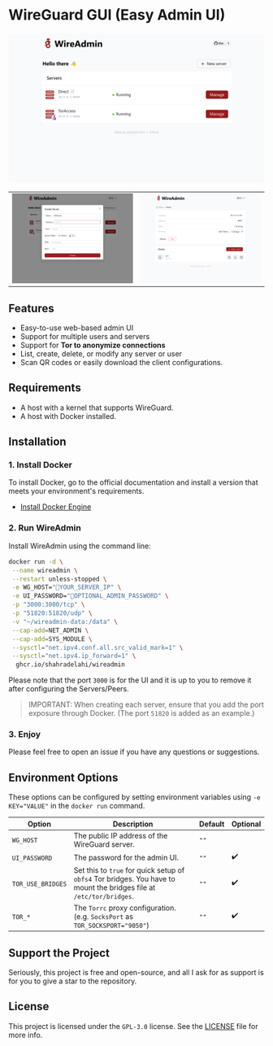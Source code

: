 # WireGuard GUI (Easy Admin UI)

![Screenshot](assets/screenshot-1.png)

|                                                                                            |                                                                                            |
|:------------------------------------------------------------------------------------------:|:------------------------------------------------------------------------------------------:| 
| <img src="assets/screenshot-2.png" alt="screenshot" style="width:100%;max-height:300px;"/> | <img src="assets/screenshot-3.png" alt="screenshot" style="width:100%;max-height:300px;"/> |

## Features

- Easy-to-use web-based admin UI
- Support for multiple users and servers
- Support for **Tor to anonymize connections**
- List, create, delete, or modify any server or user
- Scan QR codes or easily download the client configurations.

## Requirements

* A host with a kernel that supports WireGuard.
* A host with Docker installed.

## Installation

### 1. Install Docker

To install Docker, go to the official documentation and install a version that meets your environment's requirements.

- [Install Docker Engine](https://docs.docker.com/engine/install/)

### 2. Run WireAdmin

Install WireAdmin using the command line:

```bash
docker run -d \
 --name wireadmin \
 --restart unless-stopped \
 -e WG_HOST="🚨YOUR_SERVER_IP" \
 -e UI_PASSWORD="🔐OPTIONAL_ADMIN_PASSWORD" \
 -p "3000:3000/tcp" \
 -p "51820:51820/udp" \
 -v "~/wireadmin-data:/data" \
 --cap-add=NET_ADMIN \
 --cap-add=SYS_MODULE \
 --sysctl="net.ipv4.conf.all.src_valid_mark=1" \
 --sysctl="net.ipv4.ip_forward=1" \
  ghcr.io/shahradelahi/wireadmin
```

Please note that the port `3000` is for the UI and it is up to you to remove it after configuring the Servers/Peers.

> IMPORTANT: When creating each server, ensure that you add the port exposure through Docker. (The port `51820` is added
> as an example.)

### 3. Enjoy

Please feel free to open an issue if you have any questions or suggestions.

## Environment Options

These options can be configured by setting environment variables using `-e KEY="VALUE"` in the `docker run` command.

| Option            | Description                                                                                                          | Default | Optional |
|-------------------|----------------------------------------------------------------------------------------------------------------------|---------|----------|
| `WG_HOST`         | The public IP address of the WireGuard server.                                                                       | `""`    |          |
| `UI_PASSWORD`     | The password for the admin UI.                                                                                       | `""`    | ✔️       |
| `TOR_USE_BRIDGES` | Set this to `true` for quick setup of `obfs4` Tor bridges. You have to mount the bridges file at `/etc/tor/bridges`. | `""`    | ✔️       |
| `TOR_*`           | The `Torrc` proxy configuration. (e.g. `SocksPort` as `TOR_SOCKSPORT="9050"`)                                        | `""`    | ✔️       |

## Support the Project

Seriously, this project is free and open-source, and all I ask for as support is for you to give a star to the
repository.

## License

This project is licensed under the `GPL-3.0` license. See the [LICENSE](LICENSE) file for more info.
